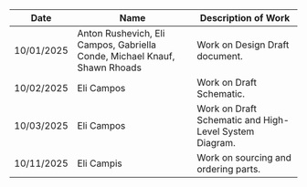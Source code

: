 Date | Name | Description of Work
--- | --- | --- 
10/01/2025 | Anton Rushevich, Eli Campos, Gabriella Conde, Michael Knauf, Shawn Rhoads| Work on Design Draft document. 
10/02/2025 | Eli Campos | Work on Draft Schematic.
10/03/2025 | Eli Campos | Work on Draft Schematic and High-Level System Diagram.
10/11/2025 | Eli Campis | Work on sourcing and ordering parts.
